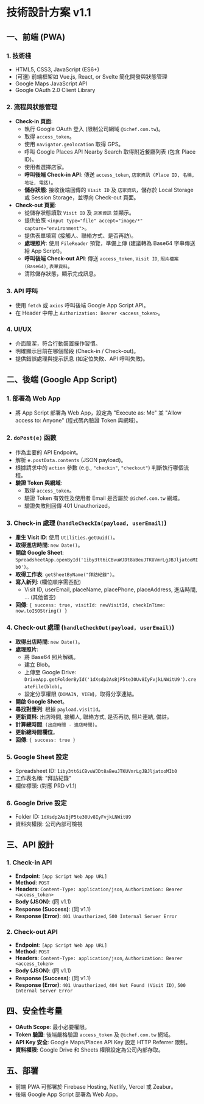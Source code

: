 # 技術設計方案 v1.1

## 一、前端 (PWA)

### 1. 技術棧
- HTML5, CSS3, JavaScript (ES6+)
- (可選) 前端框架如 Vue.js, React, or Svelte 簡化開發與狀態管理
- Google Maps JavaScript API
- Google OAuth 2.0 Client Library

### 2. 流程與狀態管理
- **Check-in 頁面**:
    - 執行 Google OAuth 登入 (限制公司網域 `@ichef.com.tw`)。
    - 取得 `access_token`。
    - 使用 `navigator.geolocation` 取得 GPS。
    - 呼叫 Google Places API Nearby Search 取得附近餐廳列表 (包含 Place ID)。
    - 使用者選擇店家。
    - **呼叫後端 Check-in API**: 傳送 `access_token`, `店家資訊 (Place ID, 名稱, 地址, 電話)`。
    - **儲存狀態**: 接收後端回傳的 `Visit ID` 及 `店家資訊`，儲存於 Local Storage 或 Session Storage，並導向 Check-out 頁面。
- **Check-out 頁面**:
    - 從儲存狀態讀取 `Visit ID` 及 `店家資訊` 並顯示。
    - 提供拍照 `<input type="file" accept="image/*" capture="environment">`。
    - 提供表單填寫 (接觸人、聯絡方式、是否再訪)。
    - **處理照片**: 使用 `FileReader` 預覽，準備上傳 (建議轉為 Base64 字串傳送給 App Script)。
    - **呼叫後端 Check-out API**: 傳送 `access_token`, `Visit ID`, `照片檔案 (Base64)`, `表單資料`。
    - 清除儲存狀態，顯示完成訊息。

### 3. API 呼叫
- 使用 `fetch` 或 `axios` 呼叫後端 Google App Script API。
- 在 Header 中帶上 `Authorization: Bearer <access_token>`。

### 4. UI/UX
- 介面簡潔，符合行動裝置操作習慣。
- 明確顯示目前在哪個階段 (Check-in / Check-out)。
- 提供錯誤處理與提示訊息 (如定位失敗、API 呼叫失敗)。

## 二、後端 (Google App Script)

### 1. 部署為 Web App
- 將 App Script 部署為 Web App，設定為 "Execute as: Me" 並 "Allow access to: Anyone" (程式碼內驗證 Token 與網域)。

### 2. `doPost(e)` 函數
- 作為主要的 API Endpoint。
- 解析 `e.postData.contents` (JSON payload)。
- 根據請求中的 `action` 參數 (e.g., `"checkin"`, `"checkout"`) 判斷執行哪個流程。
- **驗證 Token 與網域**:
    - 取得 `access_token`。
    - 驗證 Token 有效性及使用者 Email 是否屬於 `@ichef.com.tw` 網域。
    - 驗證失敗則回傳 401 Unauthorized。

### 3. Check-in 處理 (`handleCheckIn(payload, userEmail)`)
- **產生 Visit ID**: 使用 `Utilities.getUuid()`。
- **取得進店時間**: `new Date()`。
- **開啟 Google Sheet**: `SpreadsheetApp.openById('1iby3tt6iCBvuWJDt8aBeuJTKUVmrLgJBJljatooMIb0')`。
- **取得工作表**: `getSheetByName("拜訪紀錄")`。
- **寫入新列**: (欄位順序需匹配)
    - Visit ID, userEmail, placeName, placePhone, placeAddress, 進店時間, ... (其他留空)
- **回傳**: `{ success: true, visitId: newVisitId, checkInTime: now.toISOString() }`

### 4. Check-out 處理 (`handleCheckOut(payload, userEmail)`)
- **取得出店時間**: `new Date()`。
- **處理照片**:
    - 將 Base64 照片解碼。
    - 建立 Blob。
    - 上傳至 Google Drive: `DriveApp.getFolderById('1dXsdp2AsBjP5te30Uv8IyFvjkLNWitU9').createFile(blob)`。
    - 設定分享權限 (`DOMAIN, VIEW`)，取得分享連結。
- **開啟 Google Sheet**。
- **尋找對應列**: 根據 `payload.visitId`。
- **更新資料**: 出店時間, 接觸人, 聯絡方式, 是否再訪, 照片連結, 備註。
- **計算總時間**: `(出店時間 - 進店時間)`。
- **更新總時間欄位**。
- **回傳**: `{ success: true }`

### 5. Google Sheet 設定
- Spreadsheet ID: `1iby3tt6iCBvuWJDt8aBeuJTKUVmrLgJBJljatooMIb0`
- 工作表名稱: "拜訪紀錄"
- 欄位標頭: (對應 PRD v1.1)

### 6. Google Drive 設定
- Folder ID: `1dXsdp2AsBjP5te30Uv8IyFvjkLNWitU9`
- 資料夾權限: 公司內部可檢視

## 三、API 設計

### 1. Check-in API
- **Endpoint**: `[App Script Web App URL]`
- **Method**: `POST`
- **Headers**: `Content-Type: application/json`, `Authorization: Bearer <access_token>`
- **Body (JSON)**: (同 v1.1)
- **Response (Success)**: (同 v1.1)
- **Response (Error)**: `401 Unauthorized`, `500 Internal Server Error`

### 2. Check-out API
- **Endpoint**: `[App Script Web App URL]`
- **Method**: `POST`
- **Headers**: `Content-Type: application/json`, `Authorization: Bearer <access_token>`
- **Body (JSON)**: (同 v1.1)
- **Response (Success)**: (同 v1.1)
- **Response (Error)**: `401 Unauthorized`, `404 Not Found (Visit ID)`, `500 Internal Server Error`

## 四、安全性考量
- **OAuth Scope**: 最小必要權限。
- **Token 驗證**: 後端嚴格驗證 `access_token` 及 `@ichef.com.tw` 網域。
- **API Key 安全**: Google Maps/Places API Key 設定 HTTP Referrer 限制。
- **資料權限**: Google Drive 和 Sheets 權限設定為公司內部存取。

## 五、部署
- 前端 PWA 可部署於 Firebase Hosting, Netlify, Vercel 或 Zeabur。
- 後端 Google App Script 部署為 Web App。
